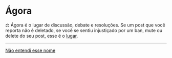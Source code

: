 # Ágora
⚖️ Ágora é o lugar de discussão, debate e resoluções. Se um post que você reporta não é deletado, se você se sentiu injustiçado por um ban, mute ou delete do seu post, esse é o [lugar](https://github.com/desenvolvimento-web/agora/issues).

---
[Não entendi esse nome](https://pt.wikipedia.org/wiki/%C3%81gora)
